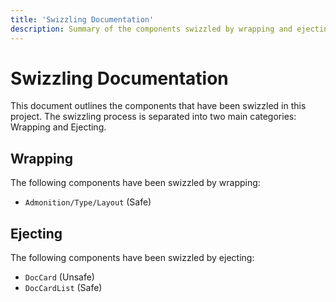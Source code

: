 ```yaml
---
title: 'Swizzling Documentation'
description: Summary of the components swizzled by wrapping and ejecting.
---
```


# Swizzling Documentation

This document outlines the components that have been swizzled in this project. The swizzling process is separated into two main categories: Wrapping and Ejecting.

## Wrapping

The following components have been swizzled by wrapping:

- `Admonition/Type/Layout` (Safe)

## Ejecting

The following components have been swizzled by ejecting:

- `DocCard` (Unsafe)
- `DocCardList` (Safe)
